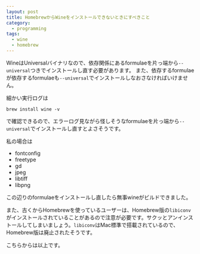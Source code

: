 ```yaml
---
layout: post
title: HomebrewからWineをインストールできないときにすべきこと
category:
  - programming
tags:
  - wine
  - homebrew
---
```


WineはUniversalバイナリなので、依存関係にあるformulaeを片っ端から`--universal`つきでインストールし直す必要があります。
また、依存するformulaeが依存するformulaeも`--universal`でインストールしなおさなければいけません。

細かい実行ログは

```shell
brew install wine -v
```

で確認できるので、エラーログ見ながら怪しそうなformulaeを片っ端から`--universal`でインストールし直すとよさそうです。

私の場合は

- fontconfig
- freetype
- gd
- jpeg
- libtiff
- libpng

この辺りのformulaeをインストールし直したら無事wineがビルドできました。



また、古くからHomebrewを使っているユーザーは、Homebrew版の`libiconv`がインストールされていることがあるので注意が必要です。サクッとアンインストールしてしまいましょう。`libiconv`はMac標準で搭載されているので、Homebrew版は廃止されたそうです。

こちらからは以上です。
